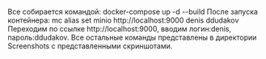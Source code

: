 Все собирается командой: docker-compose up -d --build
После запуска контейнера: mc alias set minio http://localhost:9000 denis ddudakov
Переходим по ссылке http://localhost:9000, вводим логин:denis, пароль:ddudakov.
Все остальные команды представлены в директории Screenshots с представленными скриншотами.